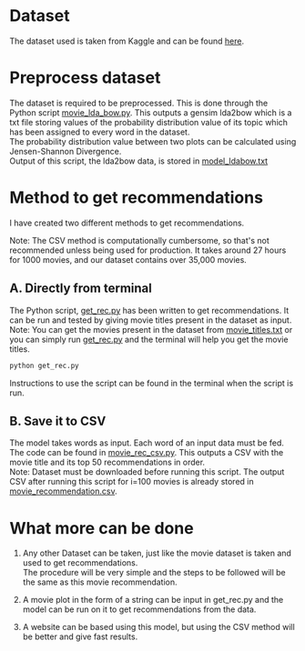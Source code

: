 # Dataset

The dataset used is taken from Kaggle and can be found [here](https://www.kaggle.com/jrobischon/wikipedia-movie-plots).

# Preprocess dataset

The dataset is required to be preprocessed. This is done through the Python script [movie_lda_bow.py](https://github.com/shubhh015/Movie-Recommendation-Model/blob/main/movie_lda_bow.py). This outputs a gensim lda2bow which is a txt file storing values of the probability distribution value of its topic which has been assigned to every word in the dataset.<br>
The probability distribution value between two plots can be calculated using Jensen-Shannon Divergence.<br>
Output of this script, the lda2bow data, is stored in [model_ldabow.txt](https://github.com/arnav-deep/MovieRecommendation/blob/master/movie_ldabow.txt)

# Method to get recommendations

I have created two different methods to get recommendations.

Note: The CSV method is computationally cumbersome, so that's not recommended unless being used for production. It takes around 27 hours for 1000 movies, and our dataset contains over 35,000 movies.

## A. Directly from terminal

The Python script, [get_rec.py](https://github.com/shubhh015/Movie-Recommendation-Model/blob/main/get_rec.py) has been written to get recommendations. It can be run and tested by giving movie titles present in the dataset as input.<br>
Note: You can get the movies present in the dataset from [movie_titles.txt](https://github.com/shubhh015/Movie-Recommendation-Model/blob/main/movie_titles.txt) or you can simply run [get_rec.py](https://github.com/shubhh015/Movie-Recommendation-Model/blob/main/get_rec.py) and the terminal will help you get the movie titles.

```python
python get_rec.py
```

Instructions to use the script can be found in the terminal when the script is run.

## B. Save it to CSV

The model takes words as input. Each word of an input data must be fed. The code can be found in [movie_rec_csv.py](https://github.com/shubhh015/Movie-Recommendation-Model/blob/main/movie_rec_csv.py). This outputs a CSV with the movie title and its top 50 recommendations in order.<br>
Note: Dataset must be downloaded before running this script. The output CSV after running this script for i=100 movies is already stored in [movie_recommendation.csv](https://github.com/shubhh015/Movie-Recommendation-Model/blob/main/movie_recommendation.csv).

# What more can be done

1. Any other Dataset can be taken, just like the movie dataset is taken and used to get recommendations.<br>
   The procedure will be very simple and the steps to be followed will be the same as this movie recommendation.<br>

2. A movie plot in the form of a string can be input in get_rec.py and the model can be run on it to get recommendations from the data.<br>

3. A website can be based using this model, but using the CSV method will be better and give fast results.
